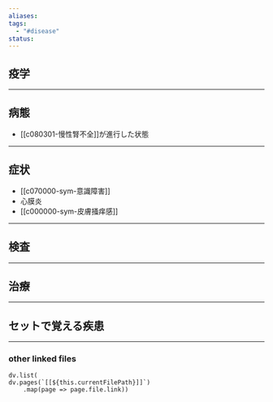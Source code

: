 ```yaml
---
aliases: 
tags:
  - "#disease"
status:
---
```

## 疫学
---
## 病態
- [[c080301-慢性腎不全]]が進行した状態
---
## 症状
- [[c070000-sym-意識障害]]
- 心膜炎
- [[c000000-sym-皮膚掻痒感]]
---
## 検査
---
## 治療
---
## セットで覚える疾患

---
### other linked files
```dataviewjs
dv.list(
dv.pages(`[[${this.currentFilePath}]]`)
	.map(page => page.file.link))
```